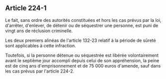 Article 224-1
----
Le fait, sans ordre des autorités constituées et hors les cas prévus par la loi,
d'arrêter, d'enlever, de détenir ou de séquestrer une personne, est puni de
vingt ans de réclusion criminelle.

Les deux premiers alinéas de l'article 132-23 relatif à la période de sûreté
sont applicables à cette infraction.

Toutefois, si la personne détenue ou séquestrée est libérée volontairement avant
le septième jour accompli depuis celui de son appréhension, la peine est de cinq
ans d'emprisonnement et de 75 000 euros d'amende, sauf dans les cas prévus par
l'article 224-2.
